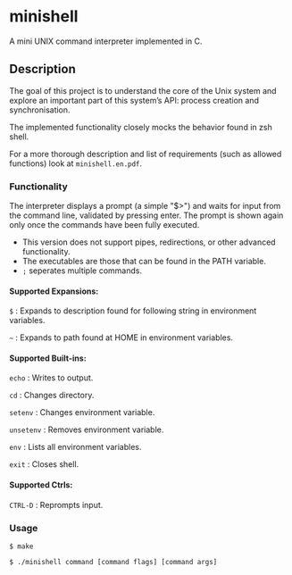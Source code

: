 # minishell
A mini UNIX command interpreter implemented in C.

## Description
The goal of this project is to understand the core of the Unix system and explore
an important part of this system’s API: process creation and synchronisation.

The implemented functionality closely mocks the behavior found in zsh shell.

For a more thorough description and list of requirements (such as allowed functions) look at `minishell.en.pdf`.

### Functionality
The interpreter displays a prompt (a simple "$>") and waits for input from the command line, validated by pressing enter.
The prompt is shown again only once the commands have been fully executed. 

- This version does not support pipes, redirections, or other advanced functionality.
- The executables are those that can be found in the PATH variable.
- `;` seperates multiple commands.

#### Supported Expansions:
`$` : Expands to description found for following string in environment variables.

`~` : Expands to path found at HOME in environment variables.

#### Supported Built-ins:
`echo` : Writes to output.

`cd`   : Changes directory.

`setenv` : Changes environment variable.

`unsetenv` : Removes environment variable.

`env`      : Lists all environment variables.

`exit`     : Closes shell.

#### Supported Ctrls:
`CTRL-D` : Reprompts input.

### Usage
```
$ make
```

```
$ ./minishell command [command flags] [command args]
```
